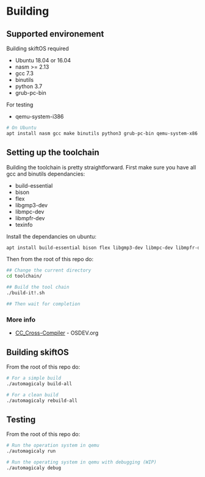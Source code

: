 # Building

## Supported environement

Building skiftOS required

- Ubuntu 18.04 or 16.04
- nasm >= 2.13
- gcc 7.3
- binutils
- python 3.7
- grub-pc-bin

For testing
- qemu-system-i386

```sh
# On Ubuntu
apt install nasm gcc make binutils python3 grub-pc-bin qemu-system-x86
```

## Setting up the toolchain

Building the toolchain is pretty straightforward.
First make sure you have all gcc and binutils dependancies:

- build-essential
- bison
- flex
- libgmp3-dev
- libmpc-dev
- libmpfr-dev
- texinfo

Install the dependancies on ubuntu:
```sh
apt install build-essential bison flex libgmp3-dev libmpc-dev libmpfr-dev texinfo
```

Then from the root of this repo do:

```sh
## Change the current directory
cd toolchain/

## Build the tool chain
./build-it!.sh

## Then wait for completion
```

### More info
  - [CC_Cross-Compiler](https://wiki.osdev.org/GCC_Cross-Compiler) - OSDEV.org

## Building skiftOS
From the root of this repo do:

```sh
# For a simple build
./automagicaly build-all

# For a clean build
./automagicaly rebuild-all
```

## Testing

From the root of this repo do:

```sh
# Run the operation system in qemu
./automagicaly run

# Run the operating system in qemu with debugging (WIP)
./automagicaly debug
```